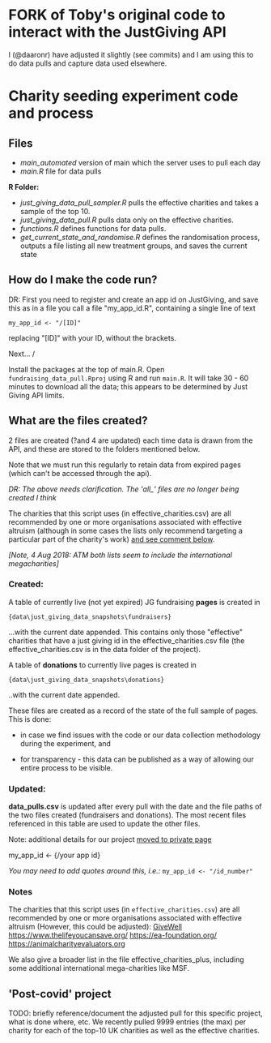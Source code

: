 # FORK of Toby's original code to interact with the JustGiving API

I (@daaronr) have adjusted it slightly (see commits) and I am using this to do data pulls and capture data used elsewhere.

# Charity seeding experiment code and process

## Files

- *main_automated* version of main which the server uses to pull each day
- *main.R* file for data pulls

**R Folder:** 
- *just_giving_data_pull_sampler.R* pulls the effective charities and takes a sample of the top 10.
- *just_giving_data_pull.R* pulls data only on the effective charities.
- *functions.R* defines functions for data pulls.
- *get_current_state_and_randomise.R* defines the randomisation process, outputs a file listing all new treatment groups, and saves the current state

## How do I make the code run?

DR: First you need to register and create an app id on JustGiving, and save this as in a file you call
a file "my_app_id.R", containing a single line of text
```
my_app_id <- "/[ID]"
```
replacing "[ID]" with your ID, without the brackets.

Next...
/

Install the packages at the top of main.R.
Open `fundraising_data_pull.Rproj`  using R and run `main.R`.
It will take 30 - 60 minutes to download all the data; this appears to be determined by Just Giving API limits.

## What are the files created?
2 files are created (?and 4 are updated) each time data is drawn from the API, and these are stored to the folders mentioned below.

Note that we must run this regularly to retain data from expired pages (which can't be accessed through the api).

*DR: The above needs clarification. The 'all_' files are no longer being created I think*

The charities that this script uses (in effective_charities.csv) are all recommended by one or more organisations associated with effective altruism (although in some cases the lists only recommend targeting a particular part of the charity's work) [and see comment below](#notes).


*[Note, 4 Aug 2018: ATM both lists seem to include the international megacharities]*

### Created:
A table of currently live (not yet expired) JG fundraising **pages** is created in
```
{data\just_giving_data_snapshots\fundraisers}
```
...with the current date appended. This contains only those "effective" charities that have a just giving id in the effective_charities.csv file (the effective_charities.csv is in the data folder of the project).

A table of **donations** to currently live pages is created in
```
{data\just_giving_data_snapshots\donations}
```
..with the current date appended.

These files are created as a record of the state of the full sample of pages. This is done:

* in case we find issues with the code or our data collection methodology during the experiment, and

* for transparency - this data can be published as a way of allowing our entire process to be visible.


### Updated:
**data_pulls.csv** is updated after every pull with the date and the file paths of the two files created (fundraisers and donations). The most recent files referenced in this table are used to update the other files.

Note: additional details for our project [moved to private page](https://github.com/daaronr/sponsorship_design_analysis/tree/master/preregistration_plans_notes)

my_app_id <- {/your app id}

*You may need to add quotes around this, i.e.:* `my_app_id <- "/id_number"`


### Notes

The charities that this script uses (in `effective_charities.csv`) are all recommended by one or more organisations associated with effective altruism (However, this could be adjusted):
[GiveWell](https://www.givewell.org/)
https://www.thelifeyoucansave.org/
https://ea-foundation.org/
https://animalcharityevaluators.org


We also give a broader list in the file effective_charities_plus, including some additional international mega-charities like MSF.

## 'Post-covid' project

TODO: briefly reference/document the adjusted pull for this specific project, what is done where, etc. 
We recently pulled 9999 entries (the max) per charity for each of the top-10 UK charities as well as the effective charities. 



